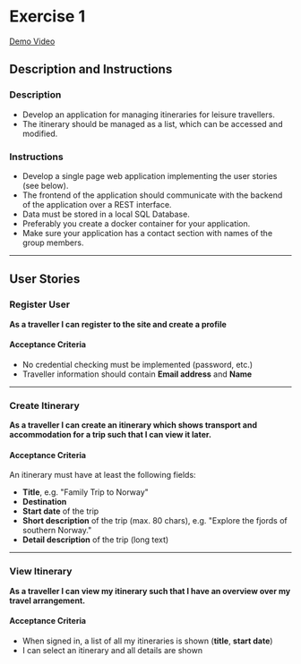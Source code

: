 # Exercise 1

[Demo Video](https://www.youtube.com/watch?v=DSUfsitr7JY)

## Description and Instructions

### Description
- Develop an application for managing itineraries for leisure travellers.
- The itinerary should be managed as a list, which can be accessed and modified.

### Instructions
- Develop a single page web application implementing the user stories (see below).
- The frontend of the application should communicate with the backend of the application over a REST interface.
- Data must be stored in a local SQL Database.
- Preferably you create a docker container for your application.
- Make sure your application has a contact section with names of the group members.

---

## User Stories

### Register User
**As a traveller I can register to the site and create a profile**

#### Acceptance Criteria
- No credential checking must be implemented (password, etc.)
- Traveller information should contain **Email address** and **Name**

---

### Create Itinerary
**As a traveller I can create an itinerary which shows transport and accommodation for a trip such that I can view it later.**

#### Acceptance Criteria
An itinerary must have at least the following fields:
- **Title**, e.g. "Family Trip to Norway"
- **Destination**
- **Start date** of the trip
- **Short description** of the trip (max. 80 chars), e.g. "Explore the fjords of southern Norway."
- **Detail description** of the trip (long text)

---

### View Itinerary
**As a traveller I can view my itinerary such that I have an overview over my travel arrangement.**

#### Acceptance Criteria
- When signed in, a list of all my itineraries is shown (**title**, **start date**)
- I can select an itinerary and all details are shown

